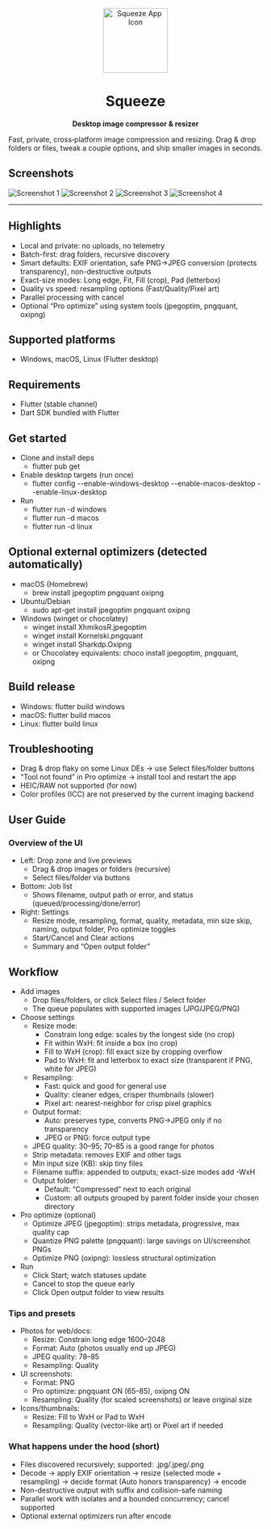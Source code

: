<p align="center">
  <!-- Placeholder for app icon -->
  <img src="assets/images/squeeze_icon_256.png" alt="Squeeze App Icon" width="128">
</p>

<h1 align="center">Squeeze</h1>

<p align="center">
  <strong>Desktop image compressor & resizer</strong>
</p>

Fast, private, cross‑platform image compression and resizing. Drag & drop folders or files, tweak a couple options, and ship smaller images in seconds.

## Screenshots

<!-- Placeholder for screenshots -->
![Screenshot 1](assets/screenshots/squeeze_screenshot_1.png)
![Screenshot 2](assets/screenshots/squeeze_screenshot_2.png)
![Screenshot 3](assets/screenshots/squeeze_screenshot_3.png)
![Screenshot 4](assets/screenshots/squeeze_screenshot_4.png)

---

## Highlights

- Local and private: no uploads, no telemetry
- Batch-first: drag folders, recursive discovery
- Smart defaults: EXIF orientation, safe PNG→JPEG conversion (protects transparency), non-destructive outputs
- Exact-size modes: Long edge, Fit, Fill (crop), Pad (letterbox)
- Quality vs speed: resampling options (Fast/Quality/Pixel art)
- Parallel processing with cancel
- Optional “Pro optimize” using system tools (jpegoptim, pngquant, oxipng)
 
## Supported platforms

- Windows, macOS, Linux (Flutter desktop)

## Requirements

- Flutter (stable channel)
- Dart SDK bundled with Flutter

## Get started

- Clone and install deps
  - flutter pub get
- Enable desktop targets (run once)
  - flutter config --enable-windows-desktop --enable-macos-desktop --enable-linux-desktop
- Run
  - flutter run -d windows
  - flutter run -d macos
  - flutter run -d linux

## Optional external optimizers (detected automatically)

- macOS (Homebrew)
  - brew install jpegoptim pngquant oxipng
- Ubuntu/Debian
  - sudo apt-get install jpegoptim pngquant oxipng
- Windows (winget or chocolatey)
  - winget install XhmikosR.jpegoptim
  - winget install Kornelski.pngquant
  - winget install Sharkdp.Oxipng
  - or Chocolatey equivalents: choco install jpegoptim, pngquant, oxipng

## Build release

- Windows: flutter build windows
- macOS: flutter build macos
- Linux: flutter build linux

## Troubleshooting

- Drag & drop flaky on some Linux DEs → use Select files/folder buttons
- “Tool not found” in Pro optimize → install tool and restart the app
- HEIC/RAW not supported (for now)
- Color profiles (ICC) are not preserved by the current imaging backend

## User Guide

### Overview of the UI

- Left: Drop zone and live previews
  - Drag & drop images or folders (recursive)
  - Select files/folder via buttons
- Bottom: Job list
  - Shows filename, output path or error, and status (queued/processing/done/error)
- Right: Settings
  - Resize mode, resampling, format, quality, metadata, min size skip, naming, output folder, Pro optimize toggles
  - Start/Cancel and Clear actions
  - Summary and “Open output folder”

## Workflow

- Add images
  - Drop files/folders, or click Select files / Select folder
  - The queue populates with supported images (JPG/JPEG/PNG)
- Choose settings
  - Resize mode:
    - Constrain long edge: scales by the longest side (no crop)
    - Fit within WxH: fit inside a box (no crop)
    - Fill to WxH (crop): fill exact size by cropping overflow
    - Pad to WxH: fit and letterbox to exact size (transparent if PNG, white for JPEG)
  - Resampling:
    - Fast: quick and good for general use
    - Quality: cleaner edges, crisper thumbnails (slower)
    - Pixel art: nearest-neighbor for crisp pixel graphics
  - Output format:
    - Auto: preserves type, converts PNG→JPEG only if no transparency
    - JPEG or PNG: force output type
  - JPEG quality: 30–95; 70–85 is a good range for photos
  - Strip metadata: removes EXIF and other tags
  - Min input size (KB): skip tiny files
  - Filename suffix: appended to outputs; exact-size modes add -WxH
  - Output folder:
    - Default: “Compressed” next to each original
    - Custom: all outputs grouped by parent folder inside your chosen directory
- Pro optimize (optional)
  - Optimize JPEG (jpegoptim): strips metadata, progressive, max quality cap
  - Quantize PNG palette (pngquant): large savings on UI/screenshot PNGs
  - Optimize PNG (oxipng): lossless structural optimization
- Run
  - Click Start; watch statuses update
  - Cancel to stop the queue early
  - Click Open output folder to view results

### Tips and presets

- Photos for web/docs:
  - Resize: Constrain long edge 1600–2048
  - Format: Auto (photos usually end up JPEG)
  - JPEG quality: 78–85
  - Resampling: Quality
- UI screenshots:
  - Format: PNG
  - Pro optimize: pngquant ON (65–85), oxipng ON
  - Resampling: Quality (for scaled screenshots) or leave original size
- Icons/thumbnails:
  - Resize: Fill to WxH or Pad to WxH
  - Resampling: Quality (vector-like art) or Pixel art if needed

### What happens under the hood (short)

- Files discovered recursively; supported: .jpg/.jpeg/.png
- Decode → apply EXIF orientation → resize (selected mode + resampling) → decide format (Auto honors transparency) → encode
- Non-destructive output with suffix and collision-safe naming
- Parallel work with isolates and a bounded concurrency; cancel supported
- Optional external optimizers run after encode
